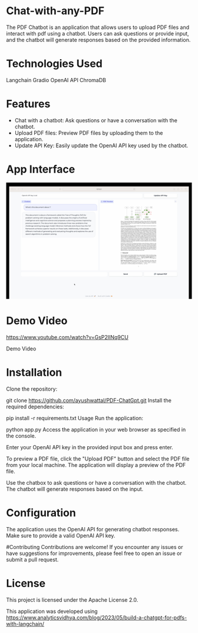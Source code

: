 # Chat-with-any-PDF
The PDF Chatbot is an application that allows users to upload PDF files and interact with pdf using a chatbot. Users can ask questions or provide input, and the chatbot will generate responses based on the provided information.

# Technologies Used
Langchain
Gradio
OpenAI API
ChromaDB

# Features
- Chat with a chatbot: Ask questions or have a conversation with the chatbot.  
- Upload PDF files: Preview PDF files by uploading them to the application.  
- Update API Key: Easily update the OpenAI API key used by the chatbot.

 # App Interface 

![App Interface](PDF-ChatGpt.png)
# Demo Video
https://www.youtube.com/watch?v=GsP2IINq9CU

Demo Video

# Installation
Clone the repository:

git clone https://github.com/ayushwattal/PDF-ChatGpt.git
Install the required dependencies:

pip install -r requirements.txt
Usage
Run the application:

python app.py
Access the application in your web browser as specified in the console.

Enter your OpenAI API key in the provided input box and press enter.

To preview a PDF file, click the "Upload PDF" button and select the PDF file from your local machine. The application will display a preview of the PDF file.

Use the chatbox to ask questions or have a conversation with the chatbot. The chatbot will generate responses based on the input.

# Configuration
The application uses the OpenAI API for generating chatbot responses. Make sure to provide a valid OpenAI API key.

#Contributing
Contributions are welcome! If you encounter any issues or have suggestions for improvements, please feel free to open an issue or submit a pull request.

# License
This project is licensed under the Apache License 2.0.

This application was developed using https://www.analyticsvidhya.com/blog/2023/05/build-a-chatgpt-for-pdfs-with-langchain/
